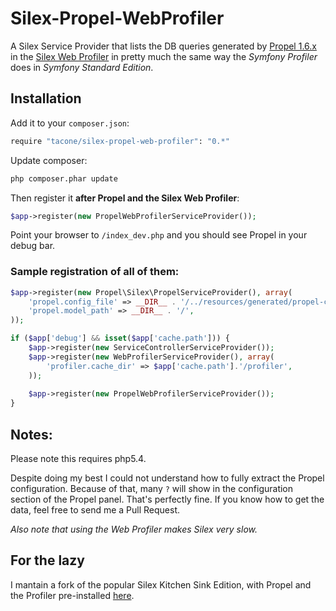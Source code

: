 Silex-Propel-WebProfiler
========================

A Silex Service Provider that lists the DB queries generated by [Propel 1.6.x](http://propelorm.org/ ) in the [Silex Web Profiler](https://github.com/sensiolabs/Silex-WebProfiler) in pretty much the same way the *Symfony Profiler* does in *Symfony Standard Edition*.

## Installation

Add it to your `composer.json`:

```bash
require "tacone/silex-propel-web-profiler": "0.*"
```

Update composer:

```bash
php composer.phar update
```

Then register it **after Propel and the Silex Web Profiler**:

```php
$app->register(new PropelWebProfilerServiceProvider());
```

Point your browser to `/index_dev.php` and you should see Propel in your debug bar.

### Sample registration of all of them:
```php
$app->register(new Propel\Silex\PropelServiceProvider(), array(
    'propel.config_file' => __DIR__ . '/../resources/generated/propel-config/propel-conf.php',
    'propel.model_path' => __DIR__ . '/',
));

if ($app['debug'] && isset($app['cache.path'])) {
    $app->register(new ServiceControllerServiceProvider());
    $app->register(new WebProfilerServiceProvider(), array(
        'profiler.cache_dir' => $app['cache.path'].'/profiler',
    ));
    
    $app->register(new PropelWebProfilerServiceProvider());
}
```

## Notes:

Please note this requires php5.4.

Despite doing my best I could not understand how to fully extract the Propel configuration. Because of that, many `?` will show in the configuration section of the Propel panel. That's perfectly fine. If you know how to get the data, feel free to send me a Pull Request.

*Also note that using the Web Profiler makes Silex very slow.*

## For the lazy

I mantain a fork of the popular Silex Kitchen Sink Edition, with Propel and the Profiler pre-installed [here](https://github.com/tacone/Silex-Propel-WebProfiler).
